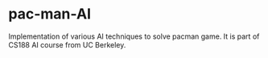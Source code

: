 # pac-man-AI
Implementation of various AI techniques to solve pacman game. It is part of CS188 AI course from UC Berkeley.
